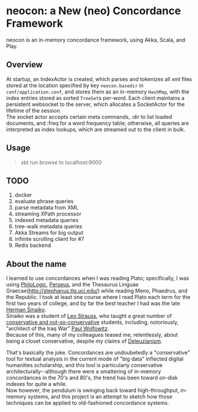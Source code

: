 neocon: a New (neo) Concordance Framework
=========================================

neocon is an in-memory concordance framework, using Akka, Scala, and Play.  

Overview
--------
At startup, an IndexActor is created, which parses and tokenizes all xml files stored at the location specified by key `neocon.basedir` in `conf/application.conf`, and stores them as an in-memory `HashMap`, with the index entries stored as sorted `TreeSet`s per-word. 
Each client maintains a persistent websocket to the server, which allocates a SocketActor for the lifetime of the session.  
The socket actor accepts certain meta commands, :dir to list loaded documents, and :freq for a word frequency table; otherwise, all queries are interpreted as index lookups, which are streamed out to the client in bulk.

Usage
-----
>sbt run
browse to localhost:9000

TODO
----
1. docker
2. evaluate phrase queries
3. parse metadata from XML
4. streaming XPath processor
5. indexed metadata queries
6. tree-walk metadata queries
7. Akka Streams for big output
8. infinite scrolling client for #7
9. Redis backend

About the name
--------------
I learned to use concordances when I was reading Plato; specifically, I was using [PhiloLogic](https://github.com/ARTFL-Project/PhiloLogic4), [Perseus](http://www.perseus.tufts.edu/hopper/), and the Thesaurus Linguae Graecae(http://stephanus.tlg.uci.edu/) while reading Meno, Phaedrus, and the Republic.
I took at least one course where I read Plato each term for the first two years of college, and by far the best teacher I had was the late [Herman Sinaiko](http://news.uchicago.edu/article/2011/10/05/herman-l-sinaiko-longtime-college-professor-and-plato-scholar-1929-2011).  
Sinaiko was a student of [Leo Strauss](https://en.wikipedia.org/wiki/Leo_Strauss), who taught a great number of [conservative and not-so-conservative](https://en.wikipedia.org/wiki/Leo_Strauss#Straussianism) students, including, notoriously, "architect of the Iraq War" [Paul Wolfowitz](https://en.wikipedia.org/wiki/Paul_Wolfowitz).  
Because of this, many of my colleagues teased me, relentlessly, about being a closet conservative, despite my claims of [Deleuzianism](https://en.wikipedia.org/wiki/Anti-Oedipus#Schizoanalysis).

That's basically the joke.  Concordances are undoubetedly a "conservative" tool for textual analysis in the current mode of "big data" inflected digital humanities scholarship, and this tool is particularly conservative architecturally--although there were a smattering of in-memory concordances in the 70's and 80's, the trend has been toward on-disk indexes for quite a while.  
Now however, the pendulum is swinging back toward high-throughput, in-memory systems, and this project is an attempt to sketch how those techniques can be applied to old-fashioned concordance systems.
